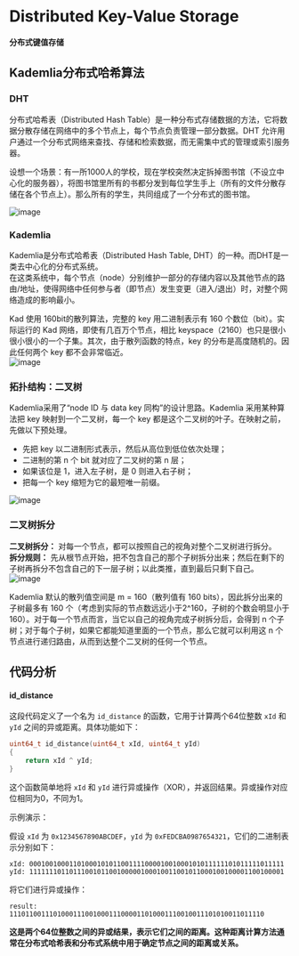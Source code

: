 # Distributed Key-Value Storage
**分布式键值存储**

## Kademlia分布式哈希算法

### DHT

  分布式哈希表（Distributed Hash Table）是一种分布式存储数据的方法，它将数据分散存储在网络中的多个节点上，每个节点负责管理一部分数据。DHT 允许用户通过一个分布式网络来查找、存储和检索数据，而无需集中式的管理或索引服务器。<br/>
  
设想一个场景：有一所1000人的学校，现在学校突然决定拆掉图书馆（不设立中心化的服务器），将图书馆里所有的书都分发到每位学生手上（所有的文件分散存储在各个节点上）。那么所有的学生，共同组成了一个分布式的图书馆。

![image](https://github.com/lus-oa/Distributed-Key_Value-Storage/assets/122666739/76dbd0e9-4545-4e05-ae26-12538070e78f)

### Kademlia

  Kademlia是分布式哈希表（Distributed Hash Table, DHT）的一种。而DHT是一类去中心化的分布式系统。<br/>
在这类系统中，每个节点（node）分别维护一部分的存储内容以及其他节点的路由/地址，使得网络中任何参与者（即节点）发生变更（进入/退出）时，对整个网络造成的影响最小。<br/>

  Kad 使用 160bit的散列算法，完整的 key 用二进制表示有 160 个数位（bit）。实际运行的 Kad 网络，即使有几百万个节点，相比 keyspace（2160）也只是很小很小很小的一个子集。其次，由于散列函数的特点，key 的分布是高度随机的。因此任何两个 key 都不会非常临近。<br/>
![image](https://github.com/lus-oa/Distributed-Key_Value-Storage/assets/122666739/ad91e9da-f149-417b-9889-0592a59e4757)

### 拓扑结构：二叉树
Kademlia采用了“node ID 与 data key 同构”的设计思路。Kademlia 采用某种算法把 key 映射到一个二叉树，每一个 key 都是这个二叉树的叶子。在映射之前，先做以下预处理。<br/>
 - 先把 key 以二进制形式表示，然后从高位到低位依次处理；
 - 二进制的第 n 个 bit 就对应了二叉树的第 n 层；
 - 如果该位是 1，进入左子树，是 0 则进入右子树；
 - 把每一个 key 缩短为它的最短唯一前缀。

![image](https://github.com/lus-oa/Distributed-Key_Value-Storage/assets/122666739/35c6f024-2dcb-47d2-ad69-0726a115fe6f)

### 二叉树拆分
**二叉树拆分：** 对每一个节点，都可以按照自己的视角对整个二叉树进行拆分。<br/>
**拆分规则：** 先从根节点开始，把不包含自己的那个子树拆分出来；然后在剩下的子树再拆分不包含自己的下一层子树；以此类推，直到最后只剩下自己。<br/>
![image](https://github.com/lus-oa/Distributed-Key_Value-Storage/assets/122666739/d239d128-0fe1-4010-ab46-84bd6fe9b5e8)

  Kademlia 默认的散列值空间是 m = 160（散列值有 160 bits），因此拆分出来的子树最多有 160 个（考虑到实际的节点数远远小于2^160，子树的个数会明显小于 160）。对于每一个节点而言，当它以自己的视角完成子树拆分后，会得到 n 个子树；对于每个子树，如果它都能知道里面的一个节点，那么它就可以利用这 n 个节点进行递归路由，从而到达整个二叉树的任何一个节点。


## 代码分析

#### id_distance
这段代码定义了一个名为 `id_distance` 的函数，它用于计算两个64位整数 `xId` 和 `yId` 之间的异或距离。具体功能如下：

```cpp
uint64_t id_distance(uint64_t xId, uint64_t yId)
{
    return xId ^ yId;
}
```

这个函数简单地将 `xId` 和 `yId` 进行异或操作（XOR），并返回结果。异或操作对应位相同为0，不同为1。

示例演示：

假设 `xId` 为 `0x1234567890ABCDEF`，`yId` 为 `0xFEDCBA0987654321`，它们的二进制表示分别如下：

```
xId: 0001001000110100010101100111100001001000101011111101011111011111
yId: 1111111011011100101100100000100010011001011000100100001100100001
```

将它们进行异或操作：

```
result: 1110110011101000111001000111000011010001110010011101010011011110
```

**这是两个64位整数之间的异或结果，表示它们之间的距离。这种距离计算方法通常在分布式哈希表和分布式系统中用于确定节点之间的距离或关系。**



